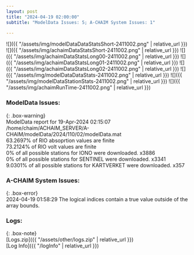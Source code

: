 ```yaml
---
layout: post
title: "2024-04-19 02:00:00"
subtitle: "ModelData Issues: 5; A-CHAIM System Issues: 1"

---
```


![]({{ "/assets/img/modelDataDataStatsShort-2411002.png" | relative_url }})
![]({{ "/assets/img/achaimDataStatsShort-2411002.png" | relative_url }})
![]({{ "/assets/img/achaimDataStatsLong00-2411002.png" | relative_url }})
![]({{ "/assets/img/achaimDataStatsLong01-2411002.png" | relative_url }})
![]({{ "/assets/img/achaimDataStatsLong02-2411002.png" | relative_url }})
![]({{ "/assets/img/modelDataDataStats-2411002.png" | relative_url }})
![]({{ "/assets/img/modelDataStationStats-2411002.png" | relative_url }})
![]({{ "/assets/img/achaimRunTime-2411002.png" | relative_url }})


### ModelData Issues:  
  
{: .box-warning}  
 ModelData report for 19-Apr-2024 02:15:07   
 /home/chaim/ACHAIM_SERVER/A-CHAIM/modelData/2024/110/02/modelData.mat   
 63.2697% of RIO absoprtion values are finite   
 73.2124% of RIO volt values are finite   
 0% of all possible stations for IONO were downloaded. x3886   
 0% of all possible stations for SENTINEL were downloaded. x3341   
 9.0301% of all possible stations for KARTVERKET were downloaded. x357   
  
### A-CHAIM System Issues:  
  
{: .box-error}  
2024-04-19 01:58:29 The logical indices contain a true value outside of the array bounds.  

### Logs:  
  
{: .box-note}  
[Logs.zip]({{ "/assets/other/logs.zip" | relative_url }})  
[Log Info]({{ "/logInfo" | relative_url }})  

